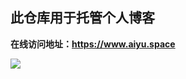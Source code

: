 ## 此仓库用于托管个人博客

**在线访问地址：https://www.aiyu.space**

![](https://0dad3a1b.telegraph-image-5zs.pages.dev/file/98557a5d8fd545cb17181.gif)
